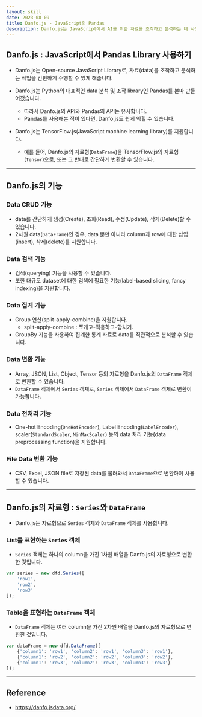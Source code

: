```yaml
---
layout: skill
date: 2023-08-09
title: Danfo.js - JavaScript의 Pandas
description: Danfo.js는 JavaScript에서 AI를 위한 자료를 조작하고 분석하는 데 사용됩니다.
---
```



## Danfo.js : JavaScript에서 Pandas Library 사용하기

- Danfo.js는 Open-source JavaScript Library로, 자료(data)를 조작하고 분석하는 작업을 간편하게 수행할 수 있게 해줍니다.

- Danfo.js는 Python의 대표적인 data 분석 및 조작 library인 Pandas를 본따 만들어졌습니다.
    - 따라서 Danfo.js의 API와 Pandas의 API는 유사합니다.
    - Pandas를 사용해본 적이 있다면, Danfo.js도 쉽게 익힐 수 있습니다.

- Danfo.js는 TensorFlow.js(JavaScript machine learning library)를 지원합니다.
    - 예를 들어, Danfo.js의 자료형(`DataFrame`)을 TensorFlow.js의 자료형(`Tensor`)으로, 또는 그 반대로 간단하게 변환할 수 있습니다.


---


## Danfo.js의 기능


### Data CRUD 기능

- data를 간단하게 생성(Create), 조회(Read), 수정(Update), 삭제(Delete)할 수 있습니다.
- 2차원 data(`DataFrame`)인 경우, data 뿐만 아니라 column과 row에 대한 삽입(insert), 삭제(delete)를 지원합니다.


### Data 검색 기능

- 검색(querying) 기능을 사용할 수 있습니다.
- 또한 대규모 dataset에 대한 검색에 필요한 기능(label-based slicing, fancy indexing)을 지원합니다.


### Data 집계 기능

- Group 연산(split-apply-combine)을 지원합니다.
    - split-apply-combine : 쪼개고-적용하고-합치기.
- GroupBy 기능을 사용하여 집계한 통계 자료로 data를 직관적으로 분석할 수 있습니다.


### Data 변환 기능

- Array, JSON, List, Object, Tensor 등의 자료형을 Danfo.js의 `DataFrame` 객체로 변환할 수 있습니다.
- `DataFrame` 객체에서 `Series` 객체로, `Series` 객체에서 `DataFrame` 객체로 변환이 가능합니다.


### Data 전처리 기능

- One-hot Encoding(`OneHotEncoder`), Label Encoding(`LabelEncoder`), scaler(`StandardScaler`, `MinMaxScaler`) 등의 data 처리 기능(data preprocessing function)을 지원합니다.


### File Data 변환 기능

- CSV, Excel, JSON file로 저장된 data를 불러와서 `DataFrame`으로 변환하여 사용할 수 있습니다.


---


## Danfo.js의 자료형 : `Series`와 `DataFrame`

- Danfo.js는 자료형으로 `Series` 객체와 `DataFrame` 객체를 사용합니다.


### List를 표현하는 `Series` 객체

- `Series` 객체는 하나의 column을 가진 1차원 배열을 Danfo.js의 자료형으로 변환한 것입니다.

```js
var series = new dfd.Series([
    'row1',
    'row2',
    'row3'
]);
```


### Table을 표현하는 `DataFrame` 객체

- `DataFrame` 객체는 여러 column을 가진 2차원 배열을 Danfo.js의 자료형으로 변환한 것입니다.

```js
var dataFrame = new dfd.DataFrame([
    {'column1': 'row1', 'column2': 'row1', 'column3': 'row1'},
    {'column1': 'row2', 'column2': 'row2', 'column3': 'row2'},
    {'column1': 'row3', 'column2': 'row3', 'column3': 'row3'}
]); 
```


---


## Reference

- <https://danfo.jsdata.org/>
